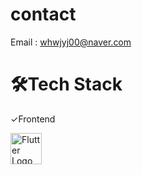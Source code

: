 # contact
Email : whwjyj00@naver.com

# 🛠Tech Stack

✓Frontend

<img src="https://raw.githubusercontent.com/marwin1991/profile-technology-icons/refs/heads/main/icons/flutter.png" alt="Flutter Logo" width="50" height="50"/>
